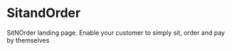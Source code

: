 # SitandOrder
SitNOrder landing page. Enable your customer to simply sit, order and pay by themselves
